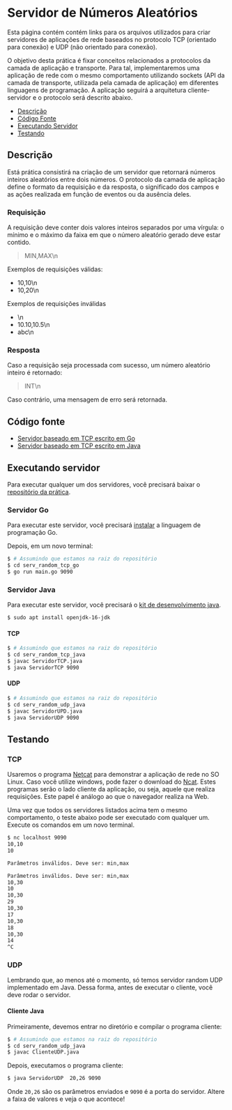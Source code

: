 # Servidor de Números Aleatórios

Esta página contém contém links para os arquivos utilizados para criar servidores de aplicações de rede baseados no protocolo TCP (orientado para conexão) e UDP (não orientado para conexão).

O objetivo desta prática é fixar conceitos relacionados a protocolos da camada de aplicação e transporte. Para tal, implementaremos uma aplicação de rede com o mesmo comportamento utilizando sockets (API da camada de transporte, utilizada pela camada de aplicação) em diferentes linguagens de programação. A aplicação seguirá a arquitetura cliente-servidor e o protocolo será descrito abaixo.

- [Descrição](#descrição)
- [Código Fonte](#código-fonte)
- [Executando Servidor](#executando-servidor)
- [Testando](#testando)

## Descrição

Está prática consistirá na criação de um servidor que retornará números inteiros aleatórios entre dois números. O protocolo da camada de aplicação define o formato da requisição e da resposta, o significado dos campos e as ações realizada em função de eventos ou da ausência deles.

### Requisição

A requisição deve conter dois valores inteiros separados por uma vírgula: o mínimo e o máximo da faixa em que o número aleatório gerado deve estar contido. 

> MIN,MAX\n

Exemplos de requisições válidas:

- 10,10\n
- 10,20\n

Exemplos de requisições inválidas

- \n
- 10.10,10.5\n
- abc\n

### Resposta

Caso a requisição seja processada com sucesso, um número aleatório inteiro é retornado:

> INT\n

Caso contrário, uma mensagem de erro será retornada.

## Código fonte

- [Servidor baseado em TCP escrito em Go](https://github.com/danielfireman-ifal/inrc-pratica/blob/main/serv_random_tcp_go/main.go)
- [Servidor baseado em TCP escrito em Java](https://github.com/danielfireman-ifal/inrc-pratica/blob/main/serv_random_tcp_java/ServidorTCP.java)

## Executando servidor

Para executar qualquer um dos servidores, você precisará baixar o [repositório da prática](https://github.com/danielfireman-ifal/inrc-pratica).


### Servidor Go

Para executar este servidor, você precisará [instalar](https://www.alura.com.br/conteudo/golang#:~:text=Se%20queremos%20aprender%20a%20trabalhar,para%20o%20nosso%20sistema%20operacional.) a linguagem de programação Go.

Depois, em um novo terminal:
```sh
$ # Assumindo que estamos na raiz do repositório
$ cd serv_random_tcp_go
$ go run main.go 9090
```

### Servidor Java

Para executar este servidor, você precisará o [kit de desenvolvimento java](https://www.java.com/pt-BR/download/help/develop.html).

```sh
$ sudo apt install openjdk-16-jdk
```

#### TCP

```sh
$ # Assumindo que estamos na raiz do repositório
$ cd serv_random_tcp_java
$ javac ServidorTCP.java
$ java ServidorTCP 9090
```

#### UDP

```sh
$ # Assumindo que estamos na raiz do repositório
$ cd serv_random_udp_java
$ javac ServidorUPD.java
$ java ServidorUDP 9090
```

## Testando

### TCP

Usaremos o programa [Netcat](https://pt.wikipedia.org/wiki/Netcat) para demonstrar a aplicação de rede no SO Linux. Caso você utilize windows, pode fazer o download do [Ncat](https://nmap.org/npcap/#download). Estes programas serão o lado cliente da aplicação, ou seja, aquele que realiza requisições. Este papel é análogo ao que o navegador realiza na Web. 

Uma vez que todos os servidores listados acima tem o mesmo comportamento, o teste abaixo pode ser executado com qualquer um. Execute os comandos em um novo terminal.

```sh
$ nc localhost 9090
10,10
10

Parâmetros inválidos. Deve ser: min,max

Parâmetros inválidos. Deve ser: min,max
10,30
10
10,30
29
10,30
17
10,30
18
10,30
14
^C
```

### UDP

Lembrando que, ao menos até o momento, só temos servidor random UDP implementado em Java. Dessa forma, antes de executar o cliente, você deve rodar o servidor.

#### Cliente Java

Primeiramente, devemos entrar no diretório e compilar o programa cliente:
```sh
$ # Assumindo que estamos na raiz do repositório
$ cd serv_random_udp_java
$ javac ClienteUDP.java
```

Depois, executamos o programa cliente:

```sh
$ java ServidorUDP  20,26 9090
```

Onde `20,26` são os parâmetros enviados e `9090` é a porta do servidor. Altere a faixa de valores e veja o que acontece!
